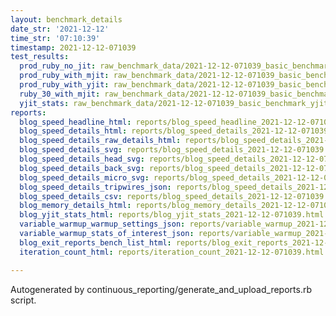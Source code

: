 ```yaml
---
layout: benchmark_details
date_str: '2021-12-12'
time_str: '07:10:39'
timestamp: 2021-12-12-071039
test_results:
  prod_ruby_no_jit: raw_benchmark_data/2021-12-12-071039_basic_benchmark_prod_ruby_no_jit.json
  prod_ruby_with_mjit: raw_benchmark_data/2021-12-12-071039_basic_benchmark_prod_ruby_with_mjit.json
  prod_ruby_with_yjit: raw_benchmark_data/2021-12-12-071039_basic_benchmark_prod_ruby_with_yjit.json
  ruby_30_with_mjit: raw_benchmark_data/2021-12-12-071039_basic_benchmark_ruby_30_with_mjit.json
  yjit_stats: raw_benchmark_data/2021-12-12-071039_basic_benchmark_yjit_stats.json
reports:
  blog_speed_headline_html: reports/blog_speed_headline_2021-12-12-071039.html
  blog_speed_details_html: reports/blog_speed_details_2021-12-12-071039.html
  blog_speed_details_raw_details_html: reports/blog_speed_details_2021-12-12-071039.raw_details.html
  blog_speed_details_svg: reports/blog_speed_details_2021-12-12-071039.svg
  blog_speed_details_head_svg: reports/blog_speed_details_2021-12-12-071039.head.svg
  blog_speed_details_back_svg: reports/blog_speed_details_2021-12-12-071039.back.svg
  blog_speed_details_micro_svg: reports/blog_speed_details_2021-12-12-071039.micro.svg
  blog_speed_details_tripwires_json: reports/blog_speed_details_2021-12-12-071039.tripwires.json
  blog_speed_details_csv: reports/blog_speed_details_2021-12-12-071039.csv
  blog_memory_details_html: reports/blog_memory_details_2021-12-12-071039.html
  blog_yjit_stats_html: reports/blog_yjit_stats_2021-12-12-071039.html
  variable_warmup_warmup_settings_json: reports/variable_warmup_2021-12-12-071039.warmup_settings.json
  variable_warmup_stats_of_interest_json: reports/variable_warmup_2021-12-12-071039.stats_of_interest.json
  blog_exit_reports_bench_list_html: reports/blog_exit_reports_2021-12-12-071039.bench_list.html
  iteration_count_html: reports/iteration_count_2021-12-12-071039.html

---
```

Autogenerated by continuous_reporting/generate_and_upload_reports.rb script.
